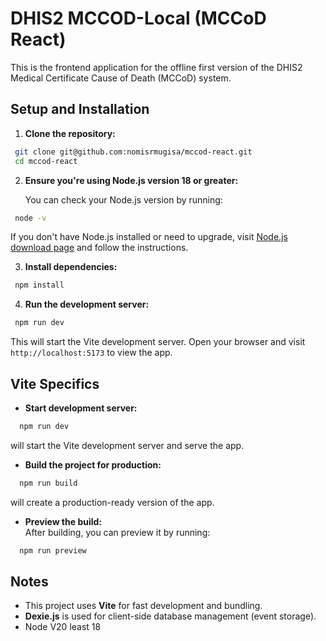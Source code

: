 # DHIS2 MCCOD-Local (MCCoD React)

This is the frontend application for the offline first version of the DHIS2 Medical Certificate Cause of Death (MCCoD) system.

## Setup and Installation

1. **Clone the repository:**
  ```bash
   git clone git@github.com:nomisrmugisa/mccod-react.git
   cd mccod-react
  ```

2. **Ensure you're using Node.js version 18 or greater:**

   You can check your Node.js version by running:

  ```bash
   node -v
  ```

   If you don't have Node.js installed or need to upgrade, visit [Node.js download page](https://nodejs.org/) and follow the instructions.

3. **Install dependencies:**

  ```bash
   npm install
  ```

4. **Run the development server:**

  ```bash
   npm run dev
  ```

   This will start the Vite development server. Open your browser and visit `http://localhost:5173` to view the app.


## Vite Specifics

- **Start development server:**  
```bash
  npm run dev
``` 
will start the Vite development server and serve the app.

- **Build the project for production:**  
```bash
  npm run build
``` 
will create a production-ready version of the app.

- **Preview the build:**  
  After building, you can preview it by running:
```bash
  npm run preview
```

## Notes

- This project uses **Vite** for fast development and bundling.
- **Dexie.js** is used for client-side database management (event storage).
- Node V20   least 18
